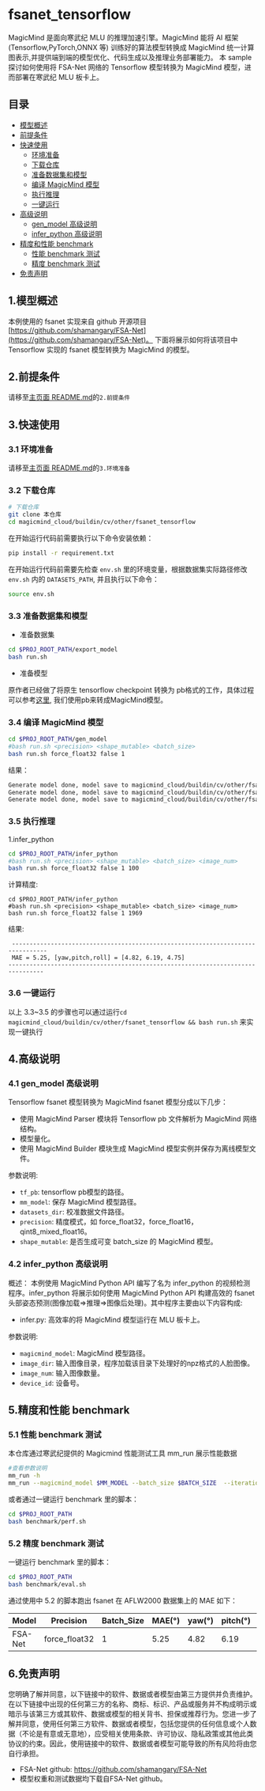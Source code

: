 # fsanet_tensorflow

MagicMind 是面向寒武纪 MLU 的推理加速引擎。MagicMind 能将 AI 框架(Tensorflow,PyTorch,ONNX 等)
训练好的算法模型转换成 MagicMind 统一计算图表示,并提供端到端的模型优化、代码生成以及推理业务部署能力。
本 sample 探讨如何使用将 FSA-Net 网络的 Tensorflow 模型转换为 MagicMind 模型，进而部署在寒武纪 MLU 板卡上。

## 目录

- [模型概述](#1模型概述)
- [前提条件](#2前提条件)
- [快速使用](#3快速使用)
  - [环境准备](#31-环境准备)
  - [下载仓库](#32-下载仓库)
  - [准备数据集和模型](#33-准备数据集和模型)
  - [编译 MagicMind 模型](#34-编译-magicmind-模型)
  - [执行推理](#35-执行推理)
  - [一键运行](#36-一键运行)
- [高级说明](#4高级说明)
  - [gen_model 高级说明](#41-gen_model-高级说明)
  - [infer_python 高级说明](#42-infer_python-高级说明)
- [精度和性能 benchmark](#5精度和性能-benchmark)
  - [性能 benchmark 测试](#51-性能-benchmark-测试)
  - [精度 benchmark 测试](#52-精度-benchmark-测试)
- [免责声明](#6免责声明)

## 1.模型概述

本例使用的 fsanet 实现来自 github 开源项目[https://github.com/shamangary/FSA-Net](https://github.com/shamangary/FSA-Net)。 下面将展示如何将该项目中 Tensorflow 实现的 fsanet 模型转换为 MagicMind 的模型。

## 2.前提条件

请移至[主页面 README.md](../../../../README.md)的`2.前提条件`

## 3.快速使用

### 3.1 环境准备

请移至[主页面 README.md](../../../../README.md)的`3.环境准备`

### 3.2 下载仓库

```bash
# 下载仓库
git clone 本仓库
cd magicmind_cloud/buildin/cv/other/fsanet_tensorflow
```

在开始运行代码前需要执行以下命令安装依赖：

```bash
pip install -r requirement.txt
```

在开始运行代码前需要先检查 `env.sh` 里的环境变量，根据数据集实际路径修改 `env.sh` 内的 `DATASETS_PATH`, 并且执行以下命令：

```bash
source env.sh
```

### 3.3 准备数据集和模型

- 准备数据集

```bash
cd $PROJ_ROOT_PATH/export_model
bash run.sh
```

- 准备模型

原作者已经做了将原生 tensorflow checkpoint 转换为 pb格式的工作，具体过程可以参考[这里](https://github.com/shamangary/FSA-Net/tree/master/pre-trained/converted-models), 我们使用pb来转成MagicMind模型。

### 3.4 编译 MagicMind 模型

```bash
cd $PROJ_ROOT_PATH/gen_model
#bash run.sh <precision> <shape_mutable> <batch_size>
bash run.sh force_float32 false 1
```

结果：

```bash
Generate model done, model save to magicmind_cloud/buildin/cv/other/fsanet_tensorflow/data/mm_model/fsanet_capsule_force_float32_false_1
Generate model done, model save to magicmind_cloud/buildin/cv/other/fsanet_tensorflow/data/mm_model/fsanet_nos_capsule_force_float32_false_1
Generate model done, model save to magicmind_cloud/buildin/cv/other/fsanet_tensorflow/data/mm_model/fsanet_var_capsule_force_float32_false_1
```

### 3.5 执行推理

1.infer_python

```bash
cd $PROJ_ROOT_PATH/infer_python
#bash run.sh <precision> <shape_mutable> <batch_size> <image_num>
bash run.sh force_float32 false 1 100
```

计算精度:

```
cd $PROJ_ROOT_PATH/infer_python
#bash run.sh <precision> <shape_mutable> <batch_size> <image_num>
bash run.sh force_float32 false 1 1969
```

结果:

```
 --------------------------------------------------------------------------------
 MAE = 5.25, [yaw,pitch,roll] = [4.82, 6.19, 4.75]
--------------------------------------------------------------------------------
```

### 3.6 一键运行

以上 3.3~3.5 的步骤也可以通过运行`cd magicmind_cloud/buildin/cv/other/fsanet_tensorflow && bash run.sh` 来实现一键执行

## 4.高级说明

### 4.1 gen_model 高级说明

Tensorflow fsanet 模型转换为 MagicMind fsanet 模型分成以下几步：

- 使用 MagicMind Parser 模块将 Tensorflow pb 文件解析为 MagicMind 网络结构。
- 模型量化。
- 使用 MagicMind Builder 模块生成 MagicMind 模型实例并保存为离线模型文件。

参数说明:

- `tf_pb`: tensorflow pb模型的路径。
- `mm_model`: 保存 MagicMind 模型路径。
- `datasets_dir`: 校准数据文件路径。
- `precision`: 精度模式，如 force_float32，force_float16，qint8_mixed_float16。
- `shape_mutable`: 是否生成可变 batch_size 的 MagicMind 模型。

### 4.2 infer_python 高级说明

概述：
本例使用 MagicMind Python API 编写了名为 infer_python 的视频检测程序。infer_python 将展示如何使用 MagicMind Python API 构建高效的 fsanet 头部姿态预测(图像加载=>推理=>图像后处理)。其中程序主要由以下内容构成:

- infer.py: 高效率的将 MagicMind 模型运行在 MLU 板卡上。

参数说明:

- `magicmind_model`: MagicMind 模型路径。
- `image_dir`: 输入图像目录，程序加载该目录下处理好的npz格式的人脸图像。
- `image_num`: 输入图像数量。
- `device_id`: 设备号。

## 5.精度和性能 benchmark

### 5.1 性能 benchmark 测试

本仓库通过寒武纪提供的 Magicmind 性能测试工具 mm_run 展示性能数据

```bash
#查看参数说明
mm_run -h
mm_run --magicmind_model $MM_MODEL --batch_size $BATCH_SIZE  --iterations 1000
```

或者通过一键运行 benchmark 里的脚本：

```bash
cd $PROJ_ROOT_PATH
bash benchmark/perf.sh
```

### 5.2 精度 benchmark 测试

一键运行 benchmark 里的脚本：

```bash
cd $PROJ_ROOT_PATH
bash benchmark/eval.sh
```

通过使用中 5.2 的脚本跑出 fsanet 在 AFLW2000 数据集上的 MAE 如下：

| Model  | Precision           | Batch_Size | MAE(°)  | yaw(°) | pitch(°) | roll(°) |
| ------ | ------------------- | ---------- | --------|--------|--------- | ------- | 
| FSA-Net| force_float32       | 1          |   5.25  |   4.82 |   6.19   |  4.75   |

## 6.免责声明

您明确了解并同意，以下链接中的软件、数据或者模型由第三方提供并负责维护。在以下链接中出现的任何第三方的名称、商标、标识、产品或服务并不构成明示或暗示与该第三方或其软件、数据或模型的相关背书、担保或推荐行为。您进一步了解并同意，使用任何第三方软件、数据或者模型，包括您提供的任何信息或个人数据（不论是有意或无意地），应受相关使用条款、许可协议、隐私政策或其他此类协议的约束。因此，使用链接中的软件、数据或者模型可能导致的所有风险将由您自行承担。

- FSA-Net github: https://github.com/shamangary/FSA-Net
- 模型权重和测试数据均下载自FSA-Net github。

